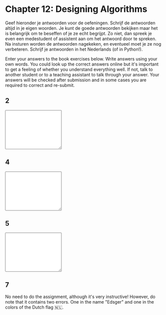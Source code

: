 # Chapter 12: Designing Algorithms

Geef hieronder je antwoorden voor de oefeningen. Schrijf de antwoorden altijd in je eigen woorden. Je kunt de goede antwoorden bekijken maar het is belangrijk om te beseffen of je ze echt begrijpt. Zo niet, dan spreek je even een medestudent of assistent aan om het antwoord door te spreken. Na insturen worden de antwoorden nagekeken, en eventueel moet je ze nog verbeteren. Schrijf je antwoorden in het Nederlands (of in Python!).

Enter your answers to the book exercises below. Write answers using your own words. You could look up the correct answers online but it's important to get a feeling of whether you understand everything well. If not, talk to another student or to a teaching assistant to talk through your answer. Your answers will be checked after submission and in some cases you are required to correct and re-submit.

## 2

<textarea name="form[q2]" rows="8" required></textarea>

## 4

<textarea name="form[q4]" rows="8" required></textarea>

## 5

<textarea name="form[q5]" rows="8" required></textarea>

## 7

No need to do the assignment, although it's very instructive! However, do note that it contains two errors. One in the name "Edsger" and one in the colors of the Dutch flag 🇳🇱.
